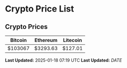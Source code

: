 # Crypto Price List

## Crypto Prices
| Bitcoin | Ethereum | Litecoin |
| ------- | -------- | -------- |
| $103067 | $3293.63 | $127.01 |
**Last Updated:** 2025-01-18 07:19 UTC
**Last Updated:** $DATE$
